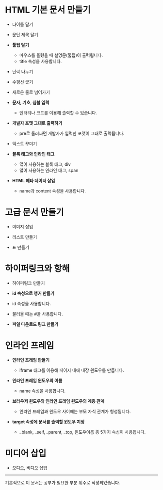 # HTML 기본 문서 만들기
- 타이틀 달기

- 문단 제목 달기

- <strong>툴팁 달기</strong>
  - 마우스를 올렸을 때 설명문(툴팁)이 출력됩니다.
  - title 속성을 사용합니다.

- 단락 나누기

- 수평선 긋기

- 새로운 줄로 넘어가기

- <strong>문자, 기호, 심볼 입력</strong>
  - 엔터티나 코드를 이용해 출력할 수 있습니다.

- <strong>개발자 포맷 그대로 출력하기</strong>
  - pre로 둘러싸면 개발자가 입력한 포맷이 그대로 출력됩니다.

- 텍스트 꾸미기

- <strong>블록 태그와 인라인 태그</strong>
  - 많이 사용하는 블록 태그, div
  - 많이 사용하는 인라인 태그, span

- <strong>HTML 메타 데이터 삽입</strong>
  - name과 content 속성을 사용합니다.

# 고급 문서 만들기
- 이미지 삽입

- 리스트 만들기

- 표 만들기

# 하이퍼링크와 항해
- 하이퍼링크 만들기

- <strong>id 속성으로 앵커 만들기</strong>
 - id 속성을 사용합니다.
 - 불러올 때는 #을 사용합니다.

- <strong>파일 다운로드 링크 만들기</strong>

# 인라인 프레임
- <strong>인라인 프레임 만들기</strong>
  - iframe 태그를 이용해 페이지 내에 내장 윈도우를 만듭니다.

- <strong>인라인 프레임 윈도우의 이름</strong>
  - name 속성을 사용합니다.

- <strong>브라우저 윈도우와 인라인 프레임 윈도우의 계층 관계</strong>
  - 인라인 프레임과 윈도우 사이에는 부모 자식 관계가 형성됩니다.

- <strong>target 속성에 문서를 출력할 윈도우 지정</strong>
  - _blank, _self, _parent, _top, 윈도우이름 총 5가지 속성이 사용됩니다.

# 미디어 삽입
- 오디오, 비디오 삽입

----------
기본적으로 이 문서는 공부가 필요한 부분 위주로 작성되었습니다.
